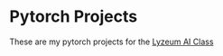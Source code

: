 # Pytorch Projects

These are my pytorch projects for the [Lyzeum AI Class](https://github.com/MischaPanch/lyzeum-ai-class)
